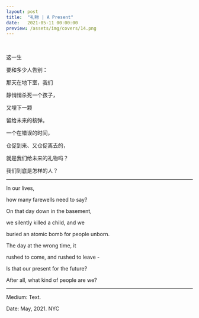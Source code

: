 ```yaml
---
layout: post
title:  "礼物 | A Present"
date:   2021-05-11 00:00:00
preview: /assets/img/covers/14.png
---
```


<br>

这一生

要和多少人告别：

那天在地下室，我们

静悄悄杀死一个孩子，

又埋下一颗

留给未来的核弹。

一个在错误的时间，

仓促到来、又仓促离去的，

就是我们给未来的礼物吗？

我们到底是怎样的人？

---

In our lives,

how many farewells need to say?

On that day down in the basement,

we silently killed a child, and we

buried an atomic bomb for people unborn.

The day at the wrong time, it

rushed to come, and rushed to leave - 

Is that our present for the future?

After all, what kind of people are we?

---

Medium: Text.

Date: May, 2021. NYC
